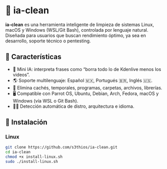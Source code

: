 # 🧠 ia-clean

**ia-clean** es una herramienta inteligente de limpieza de sistemas Linux, macOS y Windows (WSL/Git Bash), controlada por lenguaje natural. Diseñada para usuarios que buscan rendimiento óptimo, ya sea en desarrollo, soporte técnico o pentesting.

## 🚀 Características

- 🧠 Mini IA: interpreta frases como “borra todo lo de Kdenlive menos los videos”.
- 🌎 Soporte multilenguaje: Español 🇲🇽, Portugués 🇧🇷, Inglés 🇺🇸.
- 🧹 Elimina cachés, temporales, programas, carpetas, archivos, librerías.
- 🖥️ Compatible con Parrot OS, Ubuntu, Debian, Arch, Fedora, macOS y Windows (vía WSL o Git Bash).
- 🧑‍💻 Detección automática de distro, arquitectura e idioma.

## 🧩 Instalación

### Linux

```bash
git clone https://github.com/s3thios/ia-clean.git
cd ia-clean
chmod +x install-linux.sh
sudo ./install-linux.sh
